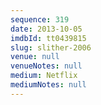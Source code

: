 ```yaml
---
sequence: 319
date: 2013-10-05
imdbId: tt0439815
slug: slither-2006
venue: null
venueNotes: null
medium: Netflix
mediumNotes: null
---
```

